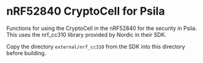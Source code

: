 # nRF52840 CryptoCell for Psila

Functions for using the CryptoCell in the nRF52840 for the security in Psila.
This uses the nrf_cc310 library provided by Nordic in their SDK.

Copy the directory `external/nrf_cc310` from the SDK into this directory before
building.

